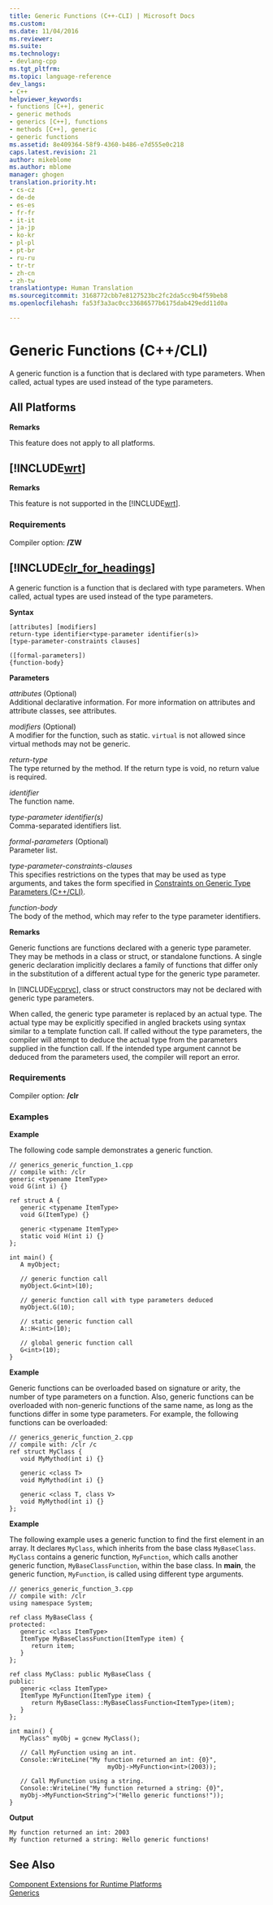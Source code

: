 ```yaml
---
title: Generic Functions (C++-CLI) | Microsoft Docs
ms.custom: 
ms.date: 11/04/2016
ms.reviewer: 
ms.suite: 
ms.technology:
- devlang-cpp
ms.tgt_pltfrm: 
ms.topic: language-reference
dev_langs:
- C++
helpviewer_keywords:
- functions [C++], generic
- generic methods
- generics [C++], functions
- methods [C++], generic
- generic functions
ms.assetid: 8e409364-58f9-4360-b486-e7d555e0c218
caps.latest.revision: 21
author: mikeblome
ms.author: mblome
manager: ghogen
translation.priority.ht:
- cs-cz
- de-de
- es-es
- fr-fr
- it-it
- ja-jp
- ko-kr
- pl-pl
- pt-br
- ru-ru
- tr-tr
- zh-cn
- zh-tw
translationtype: Human Translation
ms.sourcegitcommit: 3168772cbb7e8127523bc2fc2da5cc9b4f59beb8
ms.openlocfilehash: fa53f3a3ac0cc33686577b6175dab429edd11d0a

---
```

# Generic Functions (C++/CLI)
A generic function is a function that is declared with type parameters. When called, actual types are used instead of the type parameters.  
  
## All Platforms  
 **Remarks**  
  
 This feature does not apply to all platforms.  
  
## [!INCLUDE[wrt](../atl/reference/includes/wrt_md.md)]  
 **Remarks**  
  
 This feature is not supported in the [!INCLUDE[wrt](../atl/reference/includes/wrt_md.md)].  
  
### Requirements  
 Compiler option: **/ZW**  
  
## [!INCLUDE[clr_for_headings](../dotnet/includes/clr_for_headings_md.md)]  
 A generic function is a function that is declared with type parameters. When called, actual types are used instead of the type parameters.  
  
 **Syntax**  
  
```  
[attributes] [modifiers]  
return-type identifier<type-parameter identifier(s)>  
[type-parameter-constraints clauses]  
  
([formal-parameters])  
{function-body}  
```  
  
 **Parameters**  
  
 *attributes* (Optional)  
 Additional declarative information. For more information on attributes and attribute classes, see attributes.  
  
 *modifiers* (Optional)  
 A modifier for the function, such as static.  `virtual` is not allowed since virtual methods may not be generic.  
  
 *return-type*  
 The type returned by the method. If the return type is void, no return value is required.  
  
 *identifier*  
 The function name.  
  
 *type-parameter identifier(s)*  
 Comma-separated identifiers list.  
  
 *formal-parameters* (Optional)  
 Parameter list.  
  
 *type-parameter-constraints-clauses*  
 This specifies restrictions on the types that may be used as type arguments, and takes the form specified in [Constraints on Generic Type Parameters (C++/CLI)](../windows/constraints-on-generic-type-parameters-cpp-cli.md).  
  
 *function-body*  
 The body of the method, which may refer to the type parameter identifiers.  
  
 **Remarks**  
  
 Generic functions are functions declared with a generic type parameter. They may be methods in a class or struct, or standalone functions. A single generic declaration implicitly declares a family of functions that differ only in the substitution of a different actual type for the generic type parameter.  
  
 In [!INCLUDE[vcprvc](../build/includes/vcprvc_md.md)], class or struct constructors may not be declared with generic type parameters.  
  
 When called, the generic type parameter is replaced by an actual type. The actual type may be explicitly specified in angled brackets using syntax similar to a template function call. If called without the type parameters, the compiler will attempt to deduce the actual type from the parameters supplied in the function call. If the intended type argument cannot be deduced from the parameters used, the compiler will report an error.  
  
### Requirements  
 Compiler option: **/clr**  
  
### Examples  
 **Example**  
  
 The following code sample demonstrates a generic function.  
  
```  
// generics_generic_function_1.cpp  
// compile with: /clr  
generic <typename ItemType>  
void G(int i) {}  
  
ref struct A {  
   generic <typename ItemType>  
   void G(ItemType) {}  
  
   generic <typename ItemType>  
   static void H(int i) {}  
};  
  
int main() {  
   A myObject;  
  
   // generic function call  
   myObject.G<int>(10);  
  
   // generic function call with type parameters deduced  
   myObject.G(10);  
  
   // static generic function call  
   A::H<int>(10);  
  
   // global generic function call  
   G<int>(10);  
}  
```  
  
 **Example**  
  
 Generic functions can be overloaded based on signature or arity, the number of type parameters on a function. Also, generic functions can be overloaded with non-generic functions of the same name, as long as the functions differ in some type parameters. For example, the following functions can be overloaded:  
  
```  
// generics_generic_function_2.cpp  
// compile with: /clr /c  
ref struct MyClass {  
   void MyMythod(int i) {}  
  
   generic <class T>   
   void MyMythod(int i) {}  
  
   generic <class T, class V>   
   void MyMythod(int i) {}  
};  
```  
  
 **Example**  
  
 The following example uses a generic function to find the first element in an array. It declares `MyClass`, which inherits from the base class `MyBaseClass`. `MyClass` contains a generic function, `MyFunction`, which calls another generic function, `MyBaseClassFunction`, within the base class. In **main**, the generic function, `MyFunction`, is called using different type arguments.  
  
```  
// generics_generic_function_3.cpp  
// compile with: /clr  
using namespace System;  
  
ref class MyBaseClass {  
protected:  
   generic <class ItemType>  
   ItemType MyBaseClassFunction(ItemType item) {  
      return item;  
   }  
};  
  
ref class MyClass: public MyBaseClass {  
public:  
   generic <class ItemType>  
   ItemType MyFunction(ItemType item) {  
      return MyBaseClass::MyBaseClassFunction<ItemType>(item);  
   }  
};  
  
int main() {  
   MyClass^ myObj = gcnew MyClass();  
  
   // Call MyFunction using an int.  
   Console::WriteLine("My function returned an int: {0}",  
                           myObj->MyFunction<int>(2003));  
  
   // Call MyFunction using a string.  
   Console::WriteLine("My function returned a string: {0}",  
   myObj->MyFunction<String^>("Hello generic functions!"));  
}  
```  
  
 **Output**  
  
```Output  
My function returned an int: 2003  
My function returned a string: Hello generic functions!  
```  
  
## See Also  
 [Component Extensions for Runtime Platforms](../windows/component-extensions-for-runtime-platforms.md)   
 [Generics](../windows/generics-cpp-component-extensions.md)


<!--HONumber=Jan17_HO2-->


